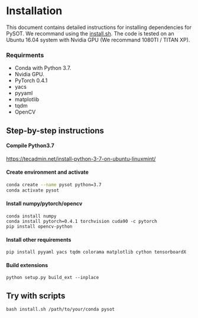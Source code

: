 # Installation

This document contains detailed instructions for installing dependencies for PySOT. We recommand using the [install.sh](install.sh). The code is tested on an Ubuntu 16.04 system with Nvidia GPU (We recommand 1080TI / TITAN XP).

### Requirments
* Conda with Python 3.7.
* Nvidia GPU.
* PyTorch 0.4.1
* yacs
* pyyaml
* matplotlib
* tqdm
* OpenCV

## Step-by-step instructions

#### Compile Python3.7

https://tecadmin.net/install-python-3-7-on-ubuntu-linuxmint/

#### Create environment and activate
```bash
conda create --name pysot python=3.7
conda activate pysot
```

#### Install numpy/pytorch/opencv
```
conda install numpy
conda install pytorch=0.4.1 torchvision cuda90 -c pytorch
pip install opencv-python
```

#### Install other requirements
```
pip install pyyaml yacs tqdm colorama matplotlib cython tensorboardX
```

#### Build extensions
```
python setup.py build_ext --inplace
```


## Try with scripts
```
bash install.sh /path/to/your/conda pysot
```
